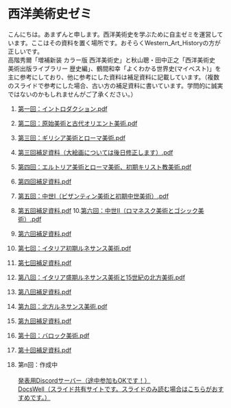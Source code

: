 # 西洋美術史ゼミ

こんにちは。あまずんと申します。西洋美術史を学ぶために自主ゼミを運営しています。ここはその資料を置く場所です。おそらくWestern_Art_Historyの方が正しいです。<br>
高階秀爾「増補新装 カラー版 西洋美術史」と秋山聰・田中正之「西洋美術史　美術出版ライブラリー 歴史編」、鶴間和幸「よくわかる世界史(マイベスト)」を主に参考にしており、他に参考にした資料は補足資料に記載しています。（複数のスライドで参考にした場合、古い方の補足資料に書いています。学問的に誠実ではないのかもしれませんがご了承ください。）

1. [第一回：イントロダクション.pdf](https://github.com/amazuun/Art_of_Europe/files/7860018/default.pdf)
2. [第二回：原始美術と古代オリエント美術.pdf](https://github.com/amazuun/Art_of_Europe/files/7939540/default.pdf)
3. [第三回：ギリシア美術とローマ美術.pdf](https://github.com/amazuun/Art_of_Europe/files/7964125/default.pdf)
4. [第三回補足資料（大絵画については後日修正します）.pdf](https://github.com/amazuun/Art_of_Europe/files/8004019/default.pdf)
5. [第四回：エルトリア美術とローマ美術、初期キリスト教美術.pdf](https://github.com/amazuun/Art_of_Europe/files/8030779/default.pdf)
6. [第四回補足資料.pdf](https://github.com/amazuun/Art_of_Europe/files/8030781/default.pdf)
7. [第五回：中世I（ビザンティン美術と初期中世美術）.pdf](https://github.com/amazuun/Art_of_Europe/files/8226919/default.pdf)
8. [第五回補足資料.pdf](https://github.com/amazuun/Art_of_Europe/files/8212023/default.pdf)
10.[第六回：中世II（ロマネスク美術とゴシック美術）.pdf](https://github.com/amazuun/Art_of_Europe/files/8311562/Western_Art_History_6.pdf)
11. [第六回補足資料.pdf](https://github.com/amazuun/Art_of_Europe/files/8311181/Western_Art_History_6_sup.pdf)
12. [第七回：イタリア初期ルネサンス美術.pdf](https://github.com/amazuun/Art_of_Europe/files/8339166/Western_Art_History_7.pdf)
13. [第七回補足資料.pdf](https://github.com/amazuun/Art_of_Europe/files/8339171/Western_Art_History_7_sup.pdf)
14. [第八回：イタリア盛期ルネサンス美術と15世紀の北方美術.pdf](https://github.com/amazuun/Art_of_Europe/files/8377914/Western_Art_History_8.pdf)
15. [第八回補足資料.pdf](https://github.com/amazuun/Art_of_Europe/files/8377919/Western_Art_History_8_sup.pdf)
16. [第九回：北方ルネサンス美術.pdf](https://github.com/amazuun/Art_of_Europe/files/8442825/Western_Art_History_9.pdf)
17. [第九回補足資料.pdf](https://github.com/amazuun/Art_of_Europe/files/8442828/Western_Art_History_9_sup.pdf)
18. [第十回：バロック美術.pdf](https://github.com/amazuun/Art_of_Europe/files/8532096/Western_Art_History_10.pdf)
19. [第十回補足資料.pdf](https://github.com/amazuun/Art_of_Europe/files/8532101/Western_Art_History_10_sup.pdf)







10. 第n回：作成中<br><br>
[発表用Discordサーバー（途中参加もOKです！）](https://discord.gg/YtEBb8YUps)<br>
[DocsWell（スライド共有サイトです。スライドのみ読む場合はこちらがおすすめです。）](https://www.docswell.com/user/amazuun)
